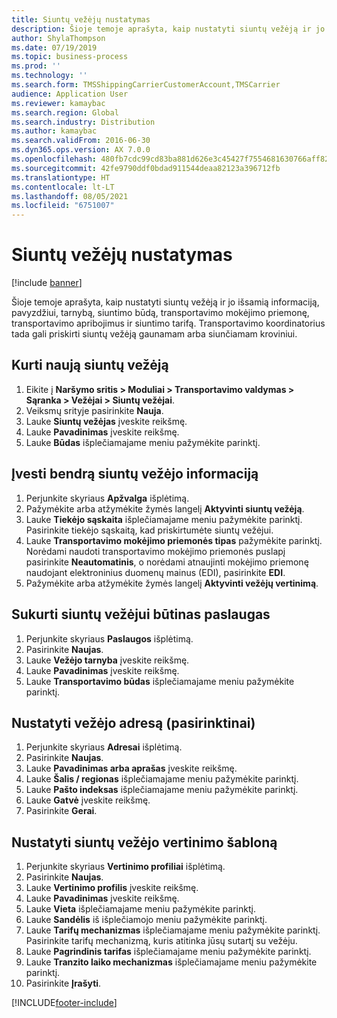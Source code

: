 ```yaml
---
title: Siuntų vežėjų nustatymas
description: Šioje temoje aprašyta, kaip nustatyti siuntų vežėją ir jo išsamią informaciją, pavyzdžiui, tarnybą, siuntimo būdą, transportavimo mokėjimo priemonę, transportavimo apribojimus ir siuntimo tarifą.
author: ShylaThompson
ms.date: 07/19/2019
ms.topic: business-process
ms.prod: ''
ms.technology: ''
ms.search.form: TMSShippingCarrierCustomerAccount,TMSCarrier
audience: Application User
ms.reviewer: kamaybac
ms.search.region: Global
ms.search.industry: Distribution
ms.author: kamaybac
ms.search.validFrom: 2016-06-30
ms.dyn365.ops.version: AX 7.0.0
ms.openlocfilehash: 480fb7cdc99cd83ba881d626e3c45427f7554681630766aff82457ac11a9eb0b
ms.sourcegitcommit: 42fe9790ddf0bdad911544deaa82123a396712fb
ms.translationtype: HT
ms.contentlocale: lt-LT
ms.lasthandoff: 08/05/2021
ms.locfileid: "6751007"
---
```

# <a name="set-up-shipping-carriers"></a>Siuntų vežėjų nustatymas

[!include [banner](../../includes/banner.md)]

Šioje temoje aprašyta, kaip nustatyti siuntų vežėją ir jo išsamią informaciją, pavyzdžiui, tarnybą, siuntimo būdą, transportavimo mokėjimo priemonę, transportavimo apribojimus ir siuntimo tarifą. Transportavimo koordinatorius tada gali priskirti siuntų vežėją gaunamam arba siunčiamam kroviniui.


## <a name="create-a-new-shipping-carrier"></a>Kurti naują siuntų vežėją
1. Eikite į **Naršymo sritis > Moduliai > Transportavimo valdymas > Sąranka > Vežėjai > Siuntų vežėjai**.
2. Veiksmų srityje pasirinkite **Nauja**.
3. Lauke **Siuntų vežėjas** įveskite reikšmę.
4. Lauke **Pavadinimas** įveskite reikšmę.
5. Lauke **Būdas** išplečiamajame meniu pažymėkite parinktį.

## <a name="fill-in-the-general-information-for-the-shipping-carrier"></a>Įvesti bendrą siuntų vežėjo informaciją
1. Perjunkite skyriaus **Apžvalga** išplėtimą.
2. Pažymėkite arba atžymėkite žymės langelį **Aktyvinti siuntų vežėją**.
3. Lauke **Tiekėjo sąskaita** išplečiamajame meniu pažymėkite parinktį. Pasirinkite tiekėjo sąskaitą, kad priskirtumėte siuntų vežėjui.  
4. Lauke **Transportavimo mokėjimo priemonės tipas** pažymėkite parinktį. Norėdami naudoti transportavimo mokėjimo priemonės puslapį pasirinkite **Neautomatinis**, o norėdami atnaujinti mokėjimo priemonę naudojant elektroninius duomenų mainus (EDI), pasirinkite **EDI**.  
5. Pažymėkite arba atžymėkite žymės langelį **Aktyvinti vežėjų vertinimą**.

## <a name="create-the-necessary-services-for-the-shipping-carrier"></a>Sukurti siuntų vežėjui būtinas paslaugas
1. Perjunkite skyriaus **Paslaugos** išplėtimą.
2. Pasirinkite **Naujas**.
3. Lauke **Vežėjo tarnyba** įveskite reikšmę.
4. Lauke **Pavadinimas** įveskite reikšmę.
5. Lauke **Transportavimo būdas** išplečiamajame meniu pažymėkite parinktį.

## <a name="set-up-the-address-for-the-carrier-optional"></a>Nustatyti vežėjo adresą (pasirinktinai)
1. Perjunkite skyriaus **Adresai** išplėtimą.
2. Pasirinkite **Naujas**.
3. Lauke **Pavadinimas arba aprašas** įveskite reikšmę.
4. Lauke **Šalis / regionas** išplečiamajame meniu pažymėkite parinktį.
5. Lauke **Pašto indeksas** išplečiamajame meniu pažymėkite parinktį.
6. Lauke **Gatvė** įveskite reikšmę.
7. Pasirinkite **Gerai**.

## <a name="set-up-the-rating-profile-for-the-shipping-carrier"></a>Nustatyti siuntų vežėjo vertinimo šabloną
1. Perjunkite skyriaus **Vertinimo profiliai** išplėtimą.
2. Pasirinkite **Naujas**.
3. Lauke **Vertinimo profilis** įveskite reikšmę.
4. Lauke **Pavadinimas** įveskite reikšmę.
5. Lauke **Vieta** išplečiamajame meniu pažymėkite parinktį.
6. Lauke **Sandėlis** iš išplečiamojo meniu pažymėkite parinktį.
7. Lauke **Tarifų mechanizmas** išplečiamajame meniu pažymėkite parinktį. Pasirinkite tarifų mechanizmą, kuris atitinka jūsų sutartį su vežėju.  
8. Lauke **Pagrindinis tarifas** išplečiamajame meniu pažymėkite parinktį.
9. Lauke **Tranzito laiko mechanizmas** išplečiamajame meniu pažymėkite parinktį.
10. Pasirinkite **Įrašyti**.



[!INCLUDE[footer-include](../../../includes/footer-banner.md)]